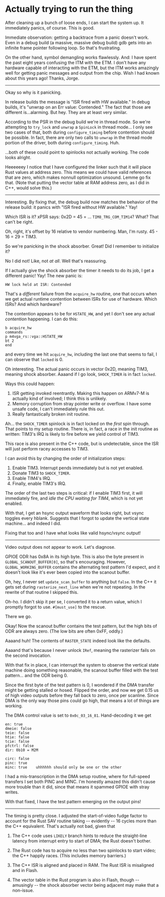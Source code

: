 # Actually trying to run the thing

After cleaning up a bunch of loose ends, I can start the system up. It
immediately panics, of course. This is good.

Immediate observation: getting a backtrace from a panic doesn't work. Even in a
debug build (a massive, massive debug build) gdb gets into an infinite frame
pointer following loop. So that's frustrating.

On the other hand, symbol demangling works flawlessly. And: I have spent the
past eight years confusing the ITM with the ETM. I don't have any hardware
capable of interacting with the ETM, but the ITM works amazingly well for
getting panic messages and output from the chip. Wish I had known about this
years ago! Thanks, Jorge.

---

Okay so why is it panicking.

In release builds the message is "ISR fired with HW available." In debug builds,
it's "unwrap on an Err value: Contended." The fact that those are different
is...alarming. But hey. They are at least very similar.

According to the PSR in the debug build we're in thread mode. So we're
attempting to `try_lock` and `unwrap` a `SpinLock` in thread mode... I only see
two cases of that, both during `configure_timing` before contention should be
possible. In fact, there are only two calls to `unwrap` in the thread mode
portion of the driver, both during `configure_timing`. Huh.


...both of these could point to spinlocks not actually working. The code looks
alright.


Heeeeeey I notice that I have configured the linker such that it will place Rust
values at address zero. This means we could have valid references that are zero,
which makes nonnull optimization unsound. Lemme go fix that. (Note that putting
the vector table at RAM address zero, as I did in C++, would solve this.)

---

Interesting. By fixing that, the debug build now matches the behavior of the
release build: it panics with "ISR fired without HW available." Yay!

Which ISR is it? xPSR says: 0x2D = 45 = ... `TIM8_TRG_COM_TIM14`? What? That
can't be right.

Oh, right, it's offset by 16 relative to vendor numbering. Man, I'm rusty. 45 -
16 = 29 = TIM3.

So we're panicking in the shock absorber. Great! Did I remember to initialize
it?

No I did not! Like, not *at all*. Well that's reassuring.

If I actually give the shock absorber the timer it needs to do its job, I get a
different panic! Yay! The new panic is:

    HW lock held at ISR: Contended

That's a *different* failure from the `acquire_hw` routine, one that occurs when
we get actual runtime contention between ISRs for use of hardware. Which ISRs?
And which hardware?

The contention appears to be for `HSTATE_HW`, and yet I don't see any actual
*contention* happening. I can do this:

    b acquire_hw
    commands
    p m4vga_rs::vga::HSTATE_HW
    bt 2
    end

and every time we hit `acquire_hw`, including the last one that seems to fail, I
can observe that `locked` is 0.

Oh interesting. The actual panic occurs in vector 0x2D, meaning TIM3, meaning
shock absorber. Aaaand if I go look, `SHOCK_TIMER` is in fact `locked`.

Ways this could happen:

1. ISR getting invoked reentrantly. Making this happen on ARMv7-M is actually
   kind of involved; I think this is unlikely.
2. Memory corruption from stray pointer write or overflow. I have some unsafe
   code, I can't immediately rule this out.
3. Really fantastically broken init routine.

Ah... the `SHOCK_TIMER` spinlock is in fact locked on the *first* spin through.
That points to my setup routine. There is, in fact, a race in the init routine
as written: TIM3's IRQ is likely to fire before we yield control of TIM3.

This race is also present in the C++ code, but is undetectable, since the ISR
will just perform racey accesses to TIM3.

I can avoid this by changing the order of initialization steps:

1. Enable TIM3. Interrupt pends immediately but is not yet enabled.
2. Donate TIM3 to `SHOCK_TIMER`.
3. Enable TIM4's IRQ.
4. Finally, enable TIM3's IRQ.

The order of the last two steps is critical: if I enable TIM3 first, it will
immediately fire, and *idle the CPU waiting for TIM4*, which is not yet enabled.


With that, I get an hsync output waveform that looks right, but vsync toggles
every hblank. Suggests that I forgot to update the vertical state machine... and
indeed I did.

Fixing that too and I have what looks like valid hsync/vsync output!

---

Video output does not appear to work. Let's diagnose.

GPIOE ODR has 0x8A in its high byte. This is also the byte present in
`GLOBAL_SCANOUT_BUFFER[0]`, so that's encouraging. However,
`GLOBAL_WORKING_BUFFER` contains the alternating test pattern I'd expect, and it
doesn't look like it's ever been copied into the scanout buffer.

Oh, hey, I never set `update_scan_buffer` to anything but `false`. In the C++ it
gets set during `rasterize_next_line` when we're not repeating. In the rewrite
of that routine I skipped this.

Oh-ho. I didn't skip it per se, I converted it to a return value, which I
promptly forgot to use. `#[must_use]` to the rescue.

There we go.

Okay! Now the scanout buffer contains the test pattern, but the high bits of ODR
are always zero. (The low bits are often 0xFF, oddly.)

Aaaand huh! The contents of `RASTER_STATE` indeed look like the defaults.

Aaaand that's because I never unlock `IRef`, meaning the rasterizer fails on the
second invocation.

With that fix in place, I can interrupt the system to observe the vertical state
machine doing something reasonable, the scanout buffer filled with the test
pattern... and the ODR being 0.


Since the first byte of the test pattern is 0, I wondered if the DMA transfer
might be getting stalled or hosed. Flipped the order, and now we get 0.15 us of
high video outputs before they fall back to zero, once per scanline. Since DMA
is the only way those pins could go high, that means a lot of things are
working.

The DMA control value is set to `0x0c_03_16_81`. Hand-decoding it we get

    en: true
    dmeie: false
    teie: false
    htie: false
    tcie: false
    pfctrl: false
    dir: 0b10 = M2M

    circ: false
    pinc: true
    minc: true    uhhhhhh should only be one or the other

I had a mis-transcription in the DMA setup routine, where for full-speed
transfers I set both PINC and MINC. I'm honestly amazed this didn't cause more
trouble than it did, since that means it spammed GPIOE with stray writes.

With that fixed, I have the test pattern emerging on the output pins!

---

The timing is pretty close. I adjusted the start-of-video fudge factor to
account for the Rust SAV routine taking -- evidently -- 16 cycles more than the
C++ equivalent. That's actually not bad, given that

1. The C++ code uses `LIKELY` branch hints to reduce the straight-line latency
   from interrupt entry to start of DMA; the Rust doesn't bother.

2. The Rust code has to acquire no less than two spinlocks to start video; the
   C++ happily races. (This includes memory barriers.)

3. The C++ ISR is aligned and placed in RAM. The Rust ISR is misaligned and in
   Flash.

4. The vector table in the Rust program is also in Flash, though -- amusingly --
   the shock absorber vector being adjacent may make that a non-issue.




